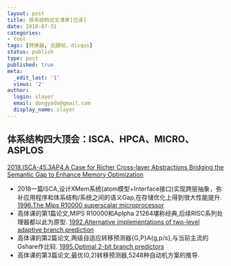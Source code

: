 ```yaml
---
layout: post
title: 体系结构论文清单[已读]
date: 2018-07-31
categories:
- tool
tags: [转换器, 云跟帖，disqus]
status: publish
type: post
published: true
meta:
  _edit_last: '1'
  views: '2'
author:
  login: slayer
  email: dongyado@gmail.com
  display_name: slayer
---
```

体系结构四大顶会：ISCA、HPCA、MICRO、ASPLOS
---

[2018.ISCA-45.3AP4.A Case for Richer Cross-layer Abstractions Bridging the Semantic Gap to Enhance Memory Optimization](https://try.github.io)
- 2018一篇ISCA,设计XMem系统(atom模型+Interface接口)实现跨层抽象，弥补应用程序和体系结构/系统之间的语义Gap,在存储优化上得到很大性能提升.
[1996.The Mips R10000 superscalar microprocessor]()
- 高体课的第1篇论文,MIPS R10000和Aplpha 21264堪称经典,后续RISC系列处理器都以此为原型.
[1992.Alternative implementations of two-level adaptive branch prediction]()
- 高体课的第2篇论文,两级自适应转移预测器{G,P}A{g,p/s},与当前主流的Gshare作比较.
[1995.Optimal 2-bit branch predictors]()
- 高体课的第3篇论文,最优(0,2)转移预测器,5248种自动机方案的推导.

